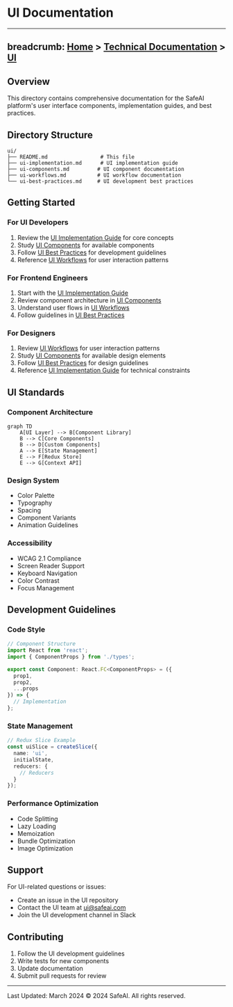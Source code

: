 # UI Documentation
---
breadcrumb: [Home](../README.md) > [Technical Documentation](../technical/README.md) > [UI](../technical/ui/README.md)
---

## Overview
This directory contains comprehensive documentation for the SafeAI platform's user interface components, implementation guides, and best practices.

## Directory Structure
```
ui/
├── README.md                 # This file
├── ui-implementation.md      # UI implementation guide
├── ui-components.md         # UI component documentation
├── ui-workflows.md          # UI workflow documentation
└── ui-best-practices.md     # UI development best practices
```

## Getting Started

### For UI Developers
1. Review the [UI Implementation Guide](ui-implementation.md) for core concepts
2. Study [UI Components](ui-components.md) for available components
3. Follow [UI Best Practices](ui-best-practices.md) for development guidelines
4. Reference [UI Workflows](ui-workflows.md) for user interaction patterns

### For Frontend Engineers
1. Start with the [UI Implementation Guide](ui-implementation.md)
2. Review component architecture in [UI Components](ui-components.md)
3. Understand user flows in [UI Workflows](ui-workflows.md)
4. Follow guidelines in [UI Best Practices](ui-best-practices.md)

### For Designers
1. Review [UI Workflows](ui-workflows.md) for user interaction patterns
2. Study [UI Components](ui-components.md) for available design elements
3. Follow [UI Best Practices](ui-best-practices.md) for design guidelines
4. Reference [UI Implementation Guide](ui-implementation.md) for technical constraints

## UI Standards

### Component Architecture
```mermaid
graph TD
    A[UI Layer] --> B[Component Library]
    B --> C[Core Components]
    B --> D[Custom Components]
    A --> E[State Management]
    E --> F[Redux Store]
    E --> G[Context API]
```

### Design System
- Color Palette
- Typography
- Spacing
- Component Variants
- Animation Guidelines

### Accessibility
- WCAG 2.1 Compliance
- Screen Reader Support
- Keyboard Navigation
- Color Contrast
- Focus Management

## Development Guidelines

### Code Style
```typescript
// Component Structure
import React from 'react';
import { ComponentProps } from './types';

export const Component: React.FC<ComponentProps> = ({
  prop1,
  prop2,
  ...props
}) => {
  // Implementation
};
```

### State Management
```typescript
// Redux Slice Example
const uiSlice = createSlice({
  name: 'ui',
  initialState,
  reducers: {
    // Reducers
  }
});
```

### Performance Optimization
- Code Splitting
- Lazy Loading
- Memoization
- Bundle Optimization
- Image Optimization

## Support
For UI-related questions or issues:
- Create an issue in the UI repository
- Contact the UI team at ui@safeai.com
- Join the UI development channel in Slack

## Contributing
1. Follow the UI development guidelines
2. Write tests for new components
3. Update documentation
4. Submit pull requests for review

---
Last Updated: March 2024
© 2024 SafeAI. All rights reserved. 